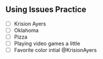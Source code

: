 ## Using Issues Practice

   - [ ] Krision Ayers
   - [ ] Oklahoma
   - [ ] Pizza
   - [ ] Playing video games a little
   - [ ] Favorite color intial
@KrisionAyers
